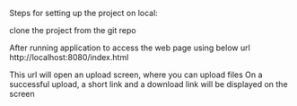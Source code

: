 Steps for setting up the project on local:

clone the project from the git repo

After running application to access the web page using below url
http://localhost:8080/index.html

This url will open an upload screen, where you can upload files
On a successful upload, a short link and a download link will be displayed on the screen